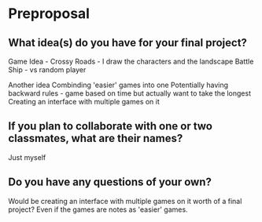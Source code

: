 # Preproposal

## What idea(s) do you have for your final project?

Game Idea - 
Crossy Roads - I draw the characters and the landscape 
Battle Ship - vs random player 

Another idea Combinding 'easier' games into one 
    Potentially having backward rules - game based on time but actually want to take the longest 
    Creating an interface with multiple games on it 


## If you plan to collaborate with one or two classmates, what are their names?

Just myself 

## Do you have any questions of your own?

Would be creating an interface with multiple games on it worth of a final project? Even if the games are notes as 'easier' games. 



